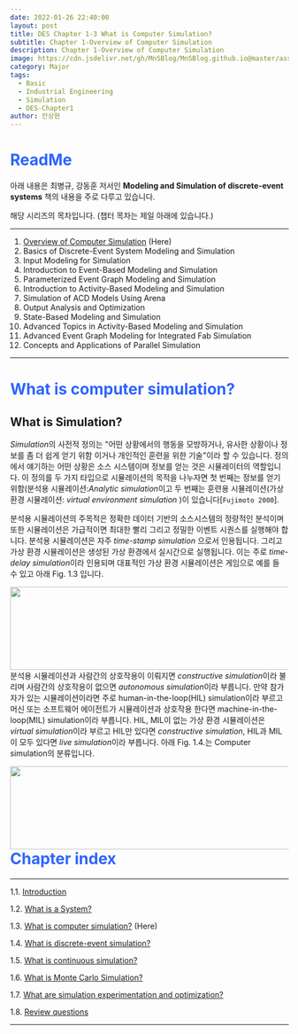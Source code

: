 ```yaml
---
date: 2022-01-26 22:40:00
layout: post
title: DES Chapter 1-3 What is Computer Simulation?
subtitle: Chapter 1-Overview of Computer Simulation
description: Chapter 1-Overview of Computer Simulation
image: https://cdn.jsdelivr.net/gh/MnSBlog/MnSBlog.github.io@master/assets/img/posts/Major/Simulation/1_3_1_Fig_1_3.PNG
category: Major
tags:
  - Basic
  - Industrial Engineering
  - Simulation
  - DES-Chapter1
author: 안상현
---
```


# <span style="color:#2E64FE">ReadMe</span>

 아래 내용은 최병규, 강동훈 저서인 **Modeling and Simulation of discrete-event systems**  책의 내용을 주로 다루고 있습니다. 

 해당 시리즈의 목차입니다. (챕터 목차는 제일 아래에 있습니다.)

---

1. [Overview of Computer Simulation](https://mnsblog.github.io/MJ-SM-Chp1-1Intro/) (Here)
2. Basics of Discrete-Event System Modeling and Simulation
3. Input Modeling for Simulation
4. Introduction to Event-Based Modeling and Simulation
5. Parameterized Event Graph Modeling and Simulation
6. Introduction to Activity-Based Modeling and Simulation
7. Simulation of ACD Models Using Arena
8. Output Analysis and Optimization
9. State-Based Modeling and Simulation
10. Advanced Topics in Activity-Based Modeling and Simulation
11. Advanced Event Graph Modeling for Integrated Fab Simulation
12. Concepts and Applications of Parallel Simulation

---

# <span style="color:#2E64FE">What is computer simulation?</span>

## What is Simulation?

 *Simulation*의 사전적 정의는 "어떤 상황에서의 행동을 모방하거나, 유사한 상황이나 정보를 좀 더 쉽게 얻기 위함 이거나 개인적인 훈련을 위한 기술"이라 할 수 있습니다. 정의에서 얘기하는 어떤 상황은 소스 시스템이며 정보를 얻는 것은 시뮬레이터의 역할입니다. 이 정의를 두 가지 타입으로 시뮬레이션의 목적을 나누자면 첫 번째는 정보를 얻기 위함(분석용 시뮬레이션:*Analytic simulation*이고 두 번째는 훈련용 시뮬레이션(가상 환경 시뮬레이션: *virtual environment simulation* )이 있습니다[`Fujimoto 2000`].

 분석용 시뮬레이션의 주목적은 정확한 데이터 기반의 소스시스템의 정량적인 분석이며 또한 시뮬레이션은 가급적이면 최대한 빨리 그리고 정밀한 이벤트 시퀀스를 실행해야 합니다. 분석용 시뮬레이션은 자주 *time-stamp simulation* 으로서 인용됩니다. 그리고 가상 환경 시뮬레이션은 생성된 가상 환경에서 실시간으로 실행됩니다. 이는 주로 *time-delay simulation*이라 인용되며 대표적인 가상 환경 시뮬레이션은 게임으로 예를 들 수 있고 아래 Fig. 1.3 입니다.

<img src="https://cdn.jsdelivr.net/gh/MnSBlog/MnSBlog.github.io@master/assets/img/posts/Major/Simulation/1_3_1_Fig_1_3.PNG" height="150px" width="550px" align="left">

 분석용 시뮬레이션과 사람간의 상호작용이 이뤄지면 *constructive simulation*이라 불리며 사람간의 상호작용이 없으면 *autonomous simulation*이라 부릅니다. 만약 참가자가 있는 시뮬레이션이라면 주로 human-in-the-loop(HIL) simulation이라 부르고 머신 또는 소프트웨어 에이전트가 시뮬레이션과 상호작용 한다면 machine-in-the-loop(MIL) simulation이라 부릅니다. HIL, MIL이 없는 가상 환경 시뮬레이션은 *virtual simulation*이라 부르고 HIL만 있다면 *constructive simulation*, HIL과 MIL이 모두 있다면 *live simulation*이라 부릅니다. 아래 Fig. 1.4.는 Computer simulation의 분류입니다.

<img src="https://cdn.jsdelivr.net/gh/MnSBlog/MnSBlog.github.io@master/assets/img/posts/Major/Simulation/1_3_1_Fig_1_4.PNG" height="150px" width="550px" align="left">

# <span style="color:#2E64FE">Chapter index</span>

---

1.1. [Introduction](https://mnsblog.github.io/MJ-SM-Chp1-1/) 

1.2. [What is a System?](https://mnsblog.github.io/MJ-SM-Chp1-2/) 

1.3. [What is computer simulation?](https://mnsblog.github.io/MJ-SM-Chp1-3/) (Here)

1.4. [What is discrete-event simulation?](https://mnsblog.github.io/MJ-SM-Chp1-4/)

1.5. [What is continuous simulation?](https://mnsblog.github.io/MJ-SM-Chp1-5/)

1.6. [What is Monte Carlo Simulation?](https://mnsblog.github.io/MJ-SM-Chp1-6/)

1.7. [What are simulation experimentation and optimization?](https://mnsblog.github.io/MJ-SM-Chp1-7/)

1.8. [Review questions](https://mnsblog.github.io/MJ-SM-Chp1-8/)

---

